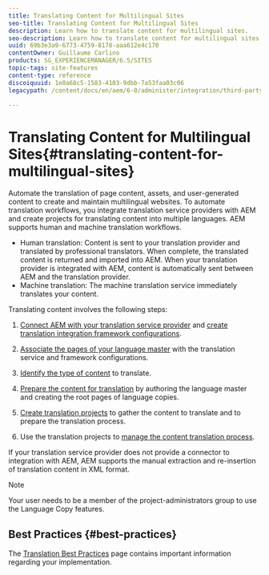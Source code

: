 ```yaml
---
title: Translating Content for Multilingual Sites
seo-title: Translating Content for Multilingual Sites
description: Learn how to translate content for multilingual sites.
seo-description: Learn how to translate content for multilingual sites.
uuid: 69b3e3a9-6773-4759-8178-aaa612e4c170
contentOwner: Guillaume Carlino
products: SG_EXPERIENCEMANAGER/6.5/SITES
topic-tags: site-features
content-type: reference
discoiquuid: 1e0a68c5-1583-4103-9dbb-7a53faa03c06
legacypath: /content/docs/en/aem/6-0/administer/integration/third-party-services/machine-translation

---
```


# Translating Content for Multilingual Sites{#translating-content-for-multilingual-sites}

Automate the translation of page content, assets, and user-generated content to create and maintain multilingual websites. To automate translation workflows, you integrate translation service providers with AEM and create projects for translating content into multiple languages. AEM supports human and machine translation workflows.

* Human translation: Content is sent to your translation provider and translated by professional translators. When complete, the translated content is returned and imported into AEM. When your translation provider is integrated with AEM, content is automatically sent between AEM and the translation provider. 
* Machine translation: The machine translation service immediately translates your content.

Translating content involves the following steps:

1. [Connect AEM with your translation service provider](/sites/administering/using/tc-tic.md#connecting-to-a-translation-service-provider) and [create translation integration framework configurations](/sites/administering/using/tc-tic.md). 

1. [Associate the pages of your language master](/sites/administering/using/tc-tic.md#configuring-pages-for-translation) with the translation service and framework configurations.
1. [Identify the type of content](/sites/administering/using/tc-rules.md) to translate.
1. [Prepare the content for translation](/sites/administering/using/tc-prep.md) by authoring the language master and creating the root pages of language copies.
1. [Create translation projects](/sites/administering/using/tc-manage.md#main-pars_title_4) to gather the content to translate and to prepare the translation process.
1. Use the translation projects to [manage the content translation process](/sites/administering/using/tc-manage.md).

If your translation service provider does not provide a connector to integration with AEM, AEM supports the manual extraction and re-insertion of translation content in XML format.

>[!NOTE]
>
>Your user needs to be a member of the project-administrators group to use the Language Copy features.

## Best Practices {#best-practices}

The [Translation Best Practices](/sites/administering/using/tc-bp.md) page contains important information regarding your implementation.
